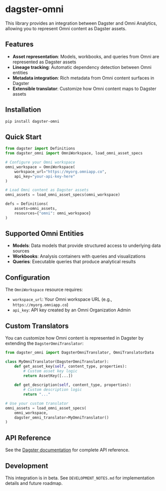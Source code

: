 # dagster-omni

This library provides an integration between Dagster and Omni Analytics, allowing you to represent Omni content as Dagster assets.

## Features

- **Asset representation**: Models, workbooks, and queries from Omni are represented as Dagster assets
- **Lineage tracking**: Automatic dependency detection between Omni entities
- **Metadata integration**: Rich metadata from Omni content surfaces in Dagster
- **Extensible translator**: Customize how Omni content maps to Dagster assets

## Installation

```bash
pip install dagster-omni
```

## Quick Start

```python
from dagster import Definitions
from dagster_omni import OmniWorkspace, load_omni_asset_specs

# Configure your Omni workspace
omni_workspace = OmniWorkspace(
    workspace_url="https://myorg.omniapp.co",
    api_key="your-api-key-here"
)

# Load Omni content as Dagster assets
omni_assets = load_omni_asset_specs(omni_workspace)

defs = Definitions(
    assets=omni_assets,
    resources={"omni": omni_workspace}
)
```

## Supported Omni Entities

- **Models**: Data models that provide structured access to underlying data sources
- **Workbooks**: Analysis containers with queries and visualizations  
- **Queries**: Executable queries that produce analytical results

## Configuration

The `OmniWorkspace` resource requires:

- `workspace_url`: Your Omni workspace URL (e.g., `https://myorg.omniapp.co`)
- `api_key`: API key created by an Omni Organization Admin

## Custom Translators

You can customize how Omni content is represented in Dagster by extending the `DagsterOmniTranslator`:

```python
from dagster_omni import DagsterOmniTranslator, OmniTranslatorData

class MyOmniTranslator(DagsterOmniTranslator):
    def get_asset_key(self, content_type, properties):
        # Custom asset key logic
        return AssetKey([...])
        
    def get_description(self, content_type, properties):
        # Custom description logic
        return "..."

# Use your custom translator
omni_assets = load_omni_asset_specs(
    omni_workspace, 
    dagster_omni_translator=MyOmniTranslator()
)
```

## API Reference

See the [Dagster documentation](https://docs.dagster.io) for complete API reference.

## Development

This integration is in beta. See `DEVELOPMENT_NOTES.md` for implementation details and future roadmap.